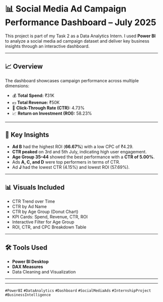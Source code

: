 # 📊 Social Media Ad Campaign Performance Dashboard – July 2025

This project is part of my Task 2 as a Data Analytics Intern. I used **Power BI** to analyze a social media ad campaign dataset and deliver key business insights through an interactive dashboard.

---

## 📈 Overview

The dashboard showcases campaign performance across multiple dimensions:

- 💰 **Total Spend:** ₹31K  
- 💵 **Total Revenue:** ₹50K  
- 📌 **Click-Through Rate (CTR):** 4.73%  
- 📈 **Return on Investment (ROI):** 58.23%

---

## 🧠 Key Insights

- **Ad B** had the highest ROI (**66.67%**) with a low CPC of ₹4.29.
- **CTR peaked** on 3rd and 5th July, indicating high user engagement.
- **Age Group 35–44** showed the best performance with a **CTR of 5.00%**.
- Ads **A, C, and D** were top performers in terms of CTR.
- Ad **J** had the lowest CTR (4.15%) and lowest ROI (57.69%).

---

## 📊 Visuals Included

- CTR Trend over Time
- CTR by Ad Name
- CTR by Age Group (Donut Chart)
- KPI Cards: Spend, Revenue, CTR, ROI
- Interactive Filter for Age Group
- ROI, CTR, and CPC Breakdown Table

---

## 🛠️ Tools Used

- **Power BI Desktop**
- **DAX Measures**
- Data Cleaning and Visualization

---


---



`#PowerBI` `#DataAnalytics` `#Dashboard` `#SocialMediaAds` `#InternshipProject` `#BusinessIntelligence`

